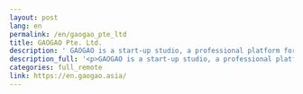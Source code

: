 ```yaml
---
layout: post
lang: en
permalink: /en/gaogao_pte_ltd
title: GAOGAO Pte. Ltd.
description: ' GAOGAO is a start-up studio, a professional platform for “startup engineers” based in Southeast Asia and Japan. We have 40+ software engineers with entrepreneurship to support your new business. (Hiring) '
description_full: '<p>GAOGAO is a start-up studio, a professional platform for “startup engineers” based in Southeast Asia and Japan. We have 40+ software engineers with entrepreneurship to support your new business. <a href="https://www.linkedin.com/company/gaogao">(Hiring)</a></p>'
categories: full_remote
link: https://en.gaogao.asia/
---
```

